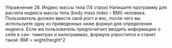 Упражнение 28. Индекс массы тела
(14 строк)
Напишите программу для расчета индекса массы тела (body mass index –
BMI) человека. Пользователь должен ввести свой рост и вес, после чего вы
используете одну из приведенных ниже формул для определения индекса.
Если же пользователь предпочитает вводить информацию о себе в сан-
тиметрах и килограммах, формула упростится и станет такой:
BMI = wight/height^2